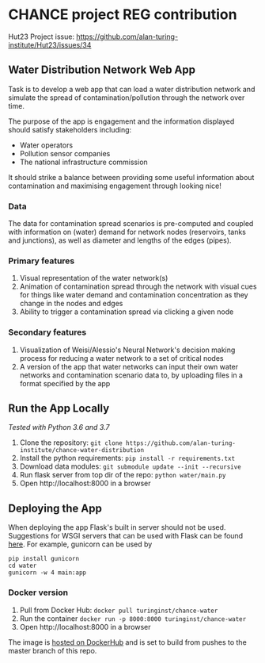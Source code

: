 CHANCE project REG contribution
========

Hut23 Project issue: https://github.com/alan-turing-institute/Hut23/issues/34

Water Distribution Network Web App
----

Task is to develop a web app that can load a water distribution network and simulate the spread of contamination/pollution through the network over time.

The purpose of the app is engagement and the information displayed should satisfy stakeholders including:

- Water operators
- Pollution sensor companies
- The national infrastructure commission

It should strike a balance between providing some useful information about contamination and maximising engagement through looking nice!

### Data

The data for contamination spread scenarios is pre-computed and coupled with information on (water) demand for network nodes (reservoirs, tanks and junctions), as well as diameter and lengths of the edges (pipes).

### Primary features

1. Visual representation of the water network(s)
2. Animation of contamination spread through the network with visual cues for things like water demand and contamination concentration as they change in the nodes and edges
3. Ability to trigger a contamination spread via clicking a given node

### Secondary features

1. Visualization of Weisi/Alessio's Neural Network's decision making process for reducing a water network to a set of critical nodes
2. A version of the app that water networks can input their own water networks and contamination scenario data to, by uploading files in a format specified by the app

Run the App Locally
-------

*Tested with Python 3.6 and 3.7*

1. Clone the repository: `git clone https://github.com/alan-turing-institute/chance-water-distribution`
2. Install the python requirements: `pip install -r requirements.txt`
3. Download data modules: `git submodule update --init --recursive`
4. Run flask server from top dir of the repo: `python water/main.py`
5. Open http://localhost:8000 in a browser

Deploying the App
-------

When deploying the app Flask's built in server should not be used. Suggestions
for WSGI servers that can be used with Flask can be found
[here](https://flask.palletsprojects.com/en/1.0.x/deploying/). For example,
gunicorn can be used by
```
pip install gunicorn
cd water
gunicorn -w 4 main:app
```

### Docker version

1. Pull from Docker Hub: `docker pull turinginst/chance-water`
2. Run the container `docker run -p 8000:8000 turinginst/chance-water`
3. Open http://localhost:8000 in a browser

The image is [hosted on DockerHub](https://hub.docker.com/repository/docker/turinginst/chance-water/general) and is set to build from pushes to the master branch of this repo.
